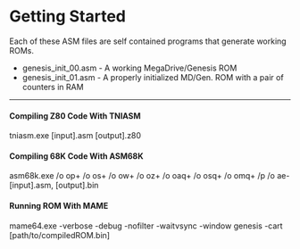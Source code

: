 # Getting Started #

Each of these ASM files are self contained programs that generate working ROMs.

  * genesis_init_00.asm - A working MegaDrive/Genesis ROM
  * genesis_init_01.asm - A properly initialized MD/Gen. ROM with a pair of counters in RAM
----
#### Compiling Z80 Code With TNIASM ####
tniasm.exe [input].asm [output].z80

#### Compiling 68K Code With ASM68K ####
asm68k.exe /o op+ /o os+ /o ow+ /o oz+ /o oaq+ /o osq+ /o omq+ /p /o ae- [input].asm, [output].bin

#### Running ROM With MAME ####
mame64.exe -verbose -debug -nofilter -waitvsync -window genesis -cart [path/to/compiledROM.bin]

